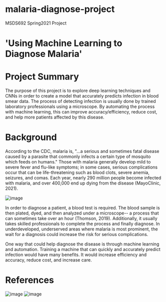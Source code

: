 # malaria-diagnose-project
MSDS692 Spring2021 Project


# 'Using Machine Learning to Diagnose Malaria'


# Project Summary

The purpose of this project is to explore deep learning techniques and CNNs in order to create a model that accurately predicts infection in blood smear data. The process of detecting infection is usually done by trained laboratory professionals using a microscope. By automating the process with machine learning, this can improve accuracy/efficiency,  reduce cost, and help more patients affected by this disease.

# Background

According to the CDC, malaria is, "...a serious and sometimes fatal disease caused by a parasite that commonly infects a certain type of mosquito which feeds on humans." Those with malaria generally develop mild to severe fever and flu-like symptoms; in some cases, serious complications occur that can be life-threatening such as blood clots, severe anemia, seizures, and comas. Each year, nearly 290 million people become infected with malaria, and over 400,000 end up dying from the disease (MayoClinic, 2021). 

![image](https://user-images.githubusercontent.com/70441161/109417348-83dcea00-7980-11eb-882f-4484f5fc1022.png)

In order to diagnose a patient, a blood test is required. The blood sample is then plated, dyed, and then analyzed under a microscope-- a process that can sometimes take over an hour (Thomson, 2019). Additionally, it usually takes skilled professionals to complete the process and finally diagnose. In underdeveloped, underserved areas where malaria is most prominent, the wait for a diagnosis could increase the risk for serious complications.

One way that could help diagnose the disease is through machine learning and automation. Training a machine that can quickly and accurately predict infection would have many benefits. It would increase efficiency and accuracy, reduce cost, and increase care.


# References

![image](https://user-images.githubusercontent.com/70441161/109467292-35832600-7a28-11eb-9fa9-707059276ad1.png)
![image](https://user-images.githubusercontent.com/70441161/109467319-416ee800-7a28-11eb-9d32-0fc28236b70c.png)

